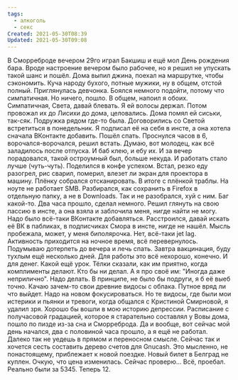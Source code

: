 ```yaml
---
tags:
  - алкоголь
  - секс
Created: 2021-05-30T08:39
Updated: 2021-05-30T09:08
---
```

В Сморреброде вечером 29го играл Бакшиш и ещё мол День рождения бара. Вроде настроение вечером было рабочее, но я решил не упускать такой шанс и пошёл. Дома выпил джина, поехал на маршрутке, чтобы сэкономить.
Куча народу бухого, потные мужики, ну в общем, отстой полный. Приглянулась девчонка. Боялся немного подойти, потому что симпатичная. Но ничего, пошло. В общем, напоил я обоих. Симпатичная, Света, давай блевать. Я ей волосы держал. Потом провожал их до Лисихи до дома, целовались. Дома помял ей сиськи, так-сяк. Подружка рядом где-то была. Договорились со Светой встретиться в понедельник. Я подписал её на себя в инсте, а она хотела сначала ВКонтакте добавить. Пошёл спать.
Проснулся часов в 6, ворочался-ворочался, решил встать. Думаю, вот молодец, как всё заладилось после отпуска. И баб клею, и ебу их. И за вечер порадовался, такой остроумный был, больше некуда. И работать стало лучше (чуть-чуть). Поделился в конфе успехом. Встал, резко еду разогрел, рис сварил, померил, влезет ли экран для проектора в машину. Плёнку собрался отсканировать.
В итоге с плёнкой траблы. На ноуте не работает SMB. Разбирался, как сохранить в Firefox в отдельную папку, а не в Downloads. Так и не разобрался, хуй с ним. Баг какой-то. Два часа прошло, сделал немного.
Решил глянуть на свою пассию в инсте, а она взяла и заблочила меня, нигде найти не могу. Надо было всё-таки ВКонтакте добавляться. Расстроился, давай искать её ВК в пабликах, в подписчиках Смора в инсте, нигде не нашёл.
Мысль пробежала, может, у меня биполярочка. Нет, всё-таки jet lag. Активность приходится на ночное время, всё перевернулось. Подумываю дотерпеть до вечера и лечь спать.
Завтра вакцинация, буду тухлым ещё несколько дней.
Для работы это всё нехорошо, конечно. И для денег.
Какой ещё урок. Тёлки сказали, как им приятно, когда комплименты делают. Кто бы ни делал. А я про своё им: "Иногда даже неприлично". Надо делать.
В принципе, не было бы подруги, я б её выеб точно.
Качаю зачем-то свои древние видосы с облака. Путное вряд ли что выйдет. Надо на новом фокусироваться. Но те видосы, где были мои истерики и пьянки и тревоги, когда общался с Кристиной Смирновой, я удалил зря. Хорошо бы вошли в мою историю депрессии.
Расписание с получасовой градацией, которое я старательно составлял у Вовы дома, пошло по пизде из-за сна и Сморреброда. Да и вообще, вот сейчас мой день начался, два с половиной часа прошло, а я ещё не работал. Далеко так не уедешь в прямом и переносном смысле. Сейчас так и хочется сесть составить дерево счетов для Gnucash. Это мысленно, не понастоящему, приблежает к новой поездке. Новый билет в Белград не куплен. Очкую, что цена изменилась. Сейчас проверю... Всё, проебал. Реально были за 5345. Теперь 12.